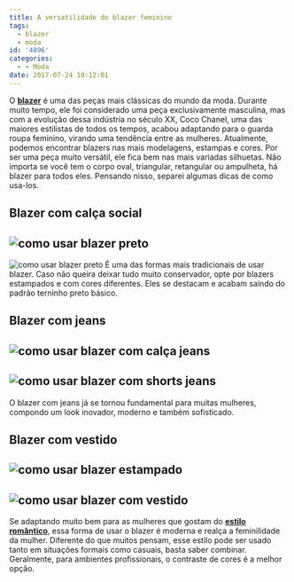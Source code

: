 ```yaml
---
title: A versatilidade do blazer feminino
tags:
  - blazer
  - moda
id: '4896'
categories:
  - - Moda
date: 2017-07-24 10:12:01
---
```


O [**blazer**](http://uppermag.com/saiba-com-usar-blazer-feminino-dicas-e-inspiracoes-para-diversas-ocasioes/) é uma das peças mais clássicas do mundo da moda. Durante muito tempo, ele foi considerado uma peça exclusivamente masculina, mas com a evolução dessa indústria no século XX, Coco Chanel, uma das maiores estilistas de todos os tempos, acabou adaptando para o guarda roupa feminino, virando uma tendência entre as mulheres. Atualmente, podemos encontrar blazers nas mais modelagens, estampas e cores. Por ser uma peça muito versátil, ele fica bem nas mais variadas silhuetas. Não importa se você tem o corpo oval, triangular, retangular ou ampulheta, há blazer para todos eles. Pensando nisso, separei algumas dicas de como usa-los.

## Blazer com calça social

## ![como usar blazer preto](/images/2017/07/blazer-preto.jpg)

![como usar blazer preto](/images/2017/07/como-usar-blazer-com-calça-social.jpg) É uma das formas mais tradicionais de usar blazer. Caso não queira deixar tudo muito conservador, opte por blazers estampados e com cores diferentes. Eles se destacam e acabam saindo do padrão terninho preto básico.

## Blazer com jeans

## ![como usar blazer com calça jeans](/images/2017/07/como-usar-blazer-estampado.jpg)

## ![como usar blazer com shorts jeans](/images/2017/07/blazer-com-shorts.jpg)

O blazer com jeans já se tornou fundamental para muitas mulheres, compondo um look inovador, moderno e também sofisticado.

## Blazer com vestido

## ![como usar blazer estampado ](/images/2017/07/blazer-com-vestido.jpg)

## ![como usar blazer com vestido](/images/2017/07/blazer-com-vestido-1.jpg)

Se adaptando muito bem para as mulheres que gostam do [**estilo romântico**](https://www.google.com/url?q=http://uppermag.com/saiba-com-usar-blazer-feminino-dicas-e-inspiracoes-para-diversas-ocasioes/&ust=1500940320000000&usg=AFQjCNF3ap2cCodXAjmZi-eoyD7XuK6BUQ&hl=pt-BR&source=gmail), essa forma de usar o blazer é moderna e realça a feminilidade da mulher. Diferente do que muitos pensam, esse estilo pode ser usado tanto em situações formais como casuais, basta saber combinar. Geralmente, para ambientes profissionais, o contraste de cores é a melhor opção.

